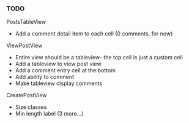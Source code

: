 ### TODO

PostsTableView

* Add a comment detail item to each cell (0 comments, for now)

ViewPostView

* Entire view should be a tableview- the top cell is just a custom cell
* Add a tableview to view post view
* Add a comment entry cell at the bottom
* Add ability to comment
* Make tableview display comments


CreatePostView

* Size classes
* Min length label (3 more...)